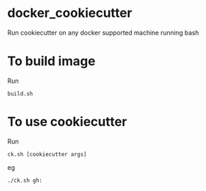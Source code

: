 # docker_cookiecutter

Run cookiecutter on any docker supported machine running bash

# To build image

Run

    build.sh

# To use cookiecutter

Run 

    ck.sh [cookiecutter args]

eg

    ./ck.sh gh: